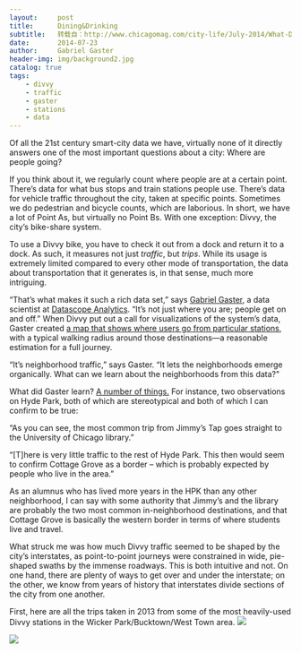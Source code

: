 ```yaml
---
layout:     post
title:      Dining&Drinking
subtitle:   转载自：http://www.chicagomag.com/city-life/July-2014/What-Does-Bike-Share-Data-Tell-Us-About-Chicago/
date:       2014-07-23
author:     Gabriel Gaster
header-img: img/background2.jpg
catalog: true
tags:
    - divvy
    - traffic
    - gaster
    - stations
    - data
---
```





Of all the 21st century smart-city data we have, virtually none of it directly answers one of the most important questions about a city: Where are people going?


If you think about it, we regularly count where people are at a certain point. There’s data for what bus stops and train stations people use. There’s data for vehicle traffic throughout the city, taken at specific points. Sometimes we do pedestrian and bicycle counts, which are laborious. In short, we have a lot of Point As, but virtually no Point Bs. With one exception: Divvy, the city’s bike-share system.


To use a Divvy bike, you have to check it out from a dock and return it to a dock. As such, it measures not just *traffic*, but *trips*. While its usage is extremely limited compared to every other mode of transportation, the data about transportation that it generates is, in that sense, much more intriguing.


“That’s what makes it such a rich data set,” says [Gabriel Gaster](https://twitter.com/gabegaster), a data scientist at [Datascope Analytics](http://datascopeanalytics.com/). “It’s not just where you are; people get on and off.” When Divvy put out a call for visualizations of the system’s data, Gaster created [a map that shows where users go from particular stations](http://divvy.datasco.pe/), with a typical walking radius around those destinations—a reasonable estimation for a full journey.


“It’s neighborhood traffic,” says Gaster. “It lets the neighborhoods emerge organically. What can we learn about the neighborhoods from this data?" 


What did Gaster learn? [A number of things.](http://datascopeanalytics.com/what-we-think/2014/04/04/divvy-traffic-patterns) For instance, two observations on Hyde Park, both of which are stereotypical and both of which I can confirm to be true:


“As you can see, the most common trip from Jimmy’s Tap goes straight to the University of Chicago library.”

“[T]here is very little traffic to the rest of Hyde Park. This then would seem to confirm Cottage Grove as a border – which is probably expected by people who live in the area.”


As an alumnus who has lived more years in the HPK than any other neighborhood, I can say with some authority that Jimmy’s and the library are probably the two most common in-neighborhood destinations, and that Cottage Grove is basically the western border in terms of where students live and travel.


What struck me was how much Divvy traffic seemed to be shaped by the city’s interstates, as point-to-point journeys were constrained in wide, pie-shaped swaths by the immense roadways. This is both intuitive and not. On one hand, there are plenty of ways to get over and under the interstate; on the other, we know from years of history that interstates divide sections of the city from one another.


First, here are all the trips taken in 2013 from some of the most heavily-used Divvy stations in the Wicker Park/Bucktown/West Town area.
![](http://media.chicagomag.com//whet/damen-pierce.jpg?ver=1406062823)

![](http://media.chicagomag.com//whet/ashland-division.jpg?ver=1406062865)

